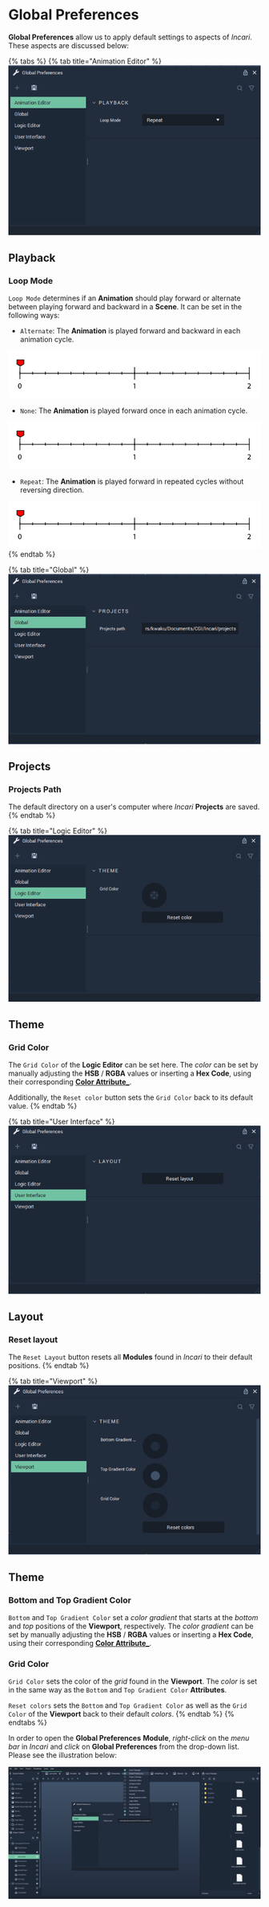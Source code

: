 # Global Preferences

**Global Preferences** allow us to apply default settings to aspects of *Incari*. These aspects are discussed below:

{% tabs %}
{% tab title="Animation Editor" %}
![](../.gitbook/assets/animation-editor.PNG)

## Playback

### Loop Mode

`Loop Mode` determines if an **Animation** should play forward or alternate between playing forward and backward in a **Scene**. It can be set in the following ways:

* `Alternate`: The **Animation** is played forward and backward in each animation cycle.

![](../.gitbook/assets/interpolation-mode-alternate.gif)

* `None`: The **Animation** is played forward once in each animation cycle.

![](../.gitbook/assets/interpolation-mode-once.gif)

* `Repeat`: The **Animation** is played forward in repeated cycles without reversing direction.

![](../.gitbook/assets/interpolation-mode-repeat.gif)
{% endtab %}

{% tab title="Global" %}
![](../.gitbook/assets/global.PNG)

## Projects

### Projects Path

The default directory on a user's computer where *Incari* **Projects** are saved.
{% endtab %}

{% tab title="Logic Editor" %}
![](../.gitbook/assets/logic-editor.PNG)

## Theme

### Grid Color

The `Grid Color` of the **Logic Editor** can be set here. The *color* can be set by manually adjusting the **HSB** / **RGBA** values or inserting a **Hex Code**, using their corresponding [**Color Attribute_**](../getting-started/attributes/attribute-types/color-attributes.md).

Additionally, the `Reset color` button sets the `Grid Color` back to its default value.
{% endtab %}

{% tab title="User Interface" %}
![](../.gitbook/assets/user-interface.PNG)

## Layout

### Reset layout

The `Reset Layout` button resets all **Modules** found in *Incari* to their default positions.
{% endtab %}

{% tab title="Viewport" %}
![](../.gitbook/assets/viewport.PNG)

## Theme

### Bottom and Top Gradient Color

`Bottom` and `Top Gradient Color` set a _color gradient_ that starts at the _bottom_ and _top_ positions of the **Viewport**, respectively. The _color gradient_ can be set by manually adjusting the **HSB** / **RGBA** values or inserting a **Hex Code**, using their corresponding [**Color Attribute_**](../getting-started/attributes/attribute-types/color-attributes.md).

### Grid Color

`Grid Color` sets the color of the _grid_ found in the **Viewport**. The *color* is set in the same way as the `Bottom` and `Top Gradient Color` **Attributes**.

`Reset colors` sets the `Bottom` and `Top Gradient Color` as well as the `Grid Color` of the **Viewport** back to their default *colors*.
{% endtab %}
{% endtabs %}

In order to open the **Global Preferences** **Module**, _right-click_ on the _menu bar_ in *Incari* and _click_ on **Global Preferences** from the drop-down list. Please see the illustration below:

![](../.gitbook/assets/open-global-preferences.PNG)

